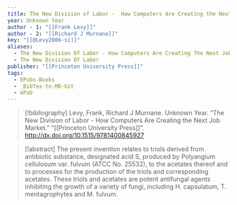 ```yaml
---
title: The New Division of Labor -  How Computers Are Creating the Next Job Market
year: Unknown Year
author - 1: "[[Frank Levy]]"
author - 2: "[[Richard J Murnane]]"
key: "[[@Levy2006-si]]"
aliases:
  - The New Division Of Labor - How Computers Are Creating The Next Job Market
  - The New Division Of Labor
publisher: "[[Princeton University Press]]"
tags:
  - EPubs-Books
  - _BibTex-to-MD-Git
  - ePub
---
```


> [!bibliography]
> Levy, Frank, Richard J Murnane. Unknown Year. “The New Division of Labor -  How Computers Are Creating the Next Job Market.” "[[Princeton University Press]]". http://dx.doi.org/10.1515/9781400845927

> [!abstract]
> The present invention relates to triols derived from antibiotic substance, designated acid S, produced by Polyangium cellulosum var. fulvum (ATCC No. 25532), to the acetates thereof and to processes for the production of the triols and corresponding acetates. These triols and acetates are potent antifungal agents inhibiting the growth of a variety of fungi, including H. capsulatum, T. mentagrophytes and M. fulvum.
